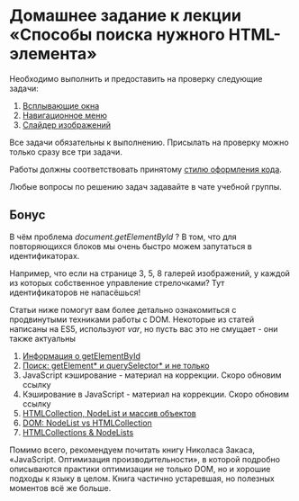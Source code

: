# Домашнее задание к лекции «Способы поиска нужного HTML-элемента»

Необходимо выполнить и предоставить на проверку следующие задачи:

1. [Всплывающие окна](./popups/)
2. [Навигационное меню](./menu/)
3. [Слайдер изображений](./slider/)

Все задачи обязательны к выполнению. Присылать на проверку можно только сразу все три задачи.

Работы должны соответствовать принятому [стилю оформления кода](https://github.com/netology-code/codestyle).

Любые вопросы по решению задач задавайте в чате учебной группы.

## Бонус

В чём проблема *document.getElementById* ? В том, что для повторяющихся блоков
мы очень быстро можем запутаться в идентификаторах.

Например, что если на странице 3, 5, 8 галерей изображений, у каждой из которых
собственное управление стрелочками? Тут идентификаторов не напасёшься!

Статьи ниже помогут вам более детально ознакомиться с продвинутыми техниками
работы с DOM. Некоторые из статей написаны на ES5, используют *var*, но
пусть вас это не смущает - они также актуальны

1. [Информация о getElementById](https://getelementbyid.ru)
2. [Поиск: getElement* и querySelector* и не только](https://learn.javascript.ru/searching-elements-dom)
3. JavaScript кэширование - материал на коррекции. Скоро обновим ссылку
4. Кэширование в JavaScript - материал на коррекции. Скоро обновим ссылку
5. [HTMLCollection, NodeList и массив объектов](https://medium.com/@kanby/htmlcollection-nodelist-и-массив-объектов-582cbd9ae1fc)
6. [DOM: NodeList vs HTMLCollection](http://xahlee.info/js/js_array_vs_nodelist_vs_html_collection.html)
7. [HTMLCollections & NodeLists](http://alebelcor.github.io/2011/htmlcollections-nodelists/) 

Помимо всего, рекомендуем почитать книгу Николаса Закаса, 
«JavaScript. Оптимизация производительности», в которой подробно описываются
практики оптимизации не только DOM, но и хорошие подходы к языку в целом.
Книга частично устаревшая, но полезных моментов всё же больше.
